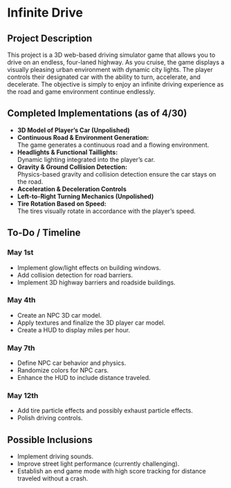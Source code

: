 # Infinite Drive

## Project Description

This project is a 3D web-based driving simulator game that allows you to drive on an endless, four-laned highway. As you cruise, the game displays a visually pleasing urban environment with dynamic city lights. The player controls their designated car with the ability to turn, accelerate, and decelerate. The objective is simply to enjoy an infinite driving experience as the road and game environment continue endlessly.

## Completed Implementations (as of 4/30)

- **3D Model of Player’s Car (Unpolished)**
- **Continuous Road & Environment Generation:**  
  The game generates a continuous road and a flowing environment.
- **Headlights & Functional Taillights:**  
  Dynamic lighting integrated into the player’s car.
- **Gravity & Ground Collision Detection:**  
  Physics-based gravity and collision detection ensure the car stays on the road.
- **Acceleration & Deceleration Controls**
- **Left-to-Right Turning Mechanics (Unpolished)**
- **Tire Rotation Based on Speed:**  
  The tires visually rotate in accordance with the player’s speed.

## To-Do / Timeline

### May 1st
- Implement glow/light effects on building windows.
- Add collision detection for road barriers.
- Implement 3D highway barriers and roadside buildings.

### May 4th
- Create an NPC 3D car model.
- Apply textures and finalize the 3D player car model.
- Create a HUD to display miles per hour.

### May 7th
- Define NPC car behavior and physics.
- Randomize colors for NPC cars.
- Enhance the HUD to include distance traveled.

### May 12th
- Add tire particle effects and possibly exhaust particle effects.
- Polish driving controls.

## Possible Inclusions
- Implement driving sounds.
- Improve street light performance (currently challenging).
- Establish an end game mode with high score tracking for distance traveled without a crash.

